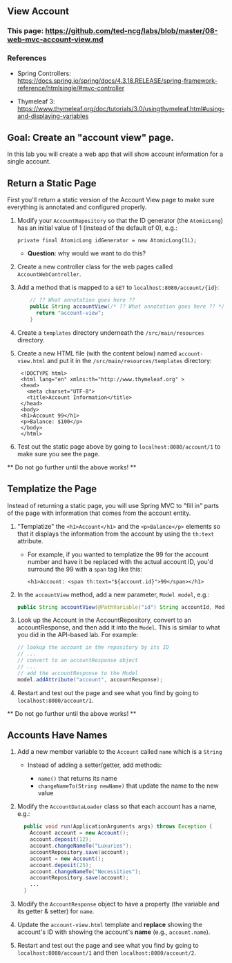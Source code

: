 ## View Account

### This page: https://github.com/ted-ncg/labs/blob/master/08-web-mvc-account-view.md

### References

* Spring Controllers: https://docs.spring.io/spring/docs/4.3.18.RELEASE/spring-framework-reference/htmlsingle/#mvc-controller

* Thymeleaf 3: https://www.thymeleaf.org/doc/tutorials/3.0/usingthymeleaf.html#using-and-displaying-variables

## Goal: Create an "account view" page.

In this lab you will create a web app that will show account information for a single account.

## Return a Static Page

First you'll return a static version of the Account View page to make sure everything is annotated and configured properly.

1. Modify your `AccountRepository` so that the ID generator (the `AtomicLong`) has an initial value of 1 (instead of the default of 0), e.g.:

    `private final AtomicLong idGenerator = new AtomicLong(1L);`

   * **Question**: why would we want to do this?

1. Create a new controller class for the web pages called `AccountWebController`.

1. Add a method that is mapped to a `GET` to `localhost:8080/account/{id}`:

    ```java
        // ?? What annotation goes here ??
        public String accountView(/* ?? What annotation goes here ?? */ String accountId) {
          return "account-view";
        }
    ```

1. Create a `templates` directory underneath the `/src/main/resources` directory.

1. Create a new HTML file (with the content below) named `account-view.html` and put it in the `/src/main/resources/templates` directory:

   ```
    <!DOCTYPE html>
    <html lang="en" xmlns:th="http://www.thymeleaf.org" >
    <head>
      <meta charset="UTF-8">
      <title>Account Information</title>
    </head>
    <body>
    <h1>Account 99</h1>
    <p>Balance: $100</p>
    </body>
    </html>
   ```

1. Test out the static page above by going to `localhost:8080/account/1` to make sure you see the page.

** Do not go further until the above works! **

## Templatize the Page

Instead of returning a static page, you will use Spring MVC to "fill in" parts of the page with information that comes from the account entity.

1. "Templatize" the `<h1>Account</h1>` and the `<p>Balance</p>` elements so that it displays the information from the account by using the `th:text` attribute.

    * For example, if you wanted to templatize the 99 for the account number and have it be replaced with the actual account ID, you'd surround the 99 with a `span` tag like this:
    
        `<h1>Account: <span th:text="${account.id}">99</span></h1>`

1. In the `accountView` method, add a new parameter, `Model model`, e.g.:

   ```java
   public String accountView(@PathVariable("id") String accountId, Model model)
   ```

1. Look up the Account in the AccountRepository, convert to an accountResponse, and then add it into the `Model`. This is similar to what you did in the API-based lab. For example:

    ```java
    // lookup the account in the repository by its ID
    // ...
    // convert to an accountResponse object
    // ...
    // add the accountResponse to the Model
    model.addAttribute("account", accountResponse);
    ```    

1. Restart and test out the page and see what you find by going to `localhost:8080/account/1`.

** Do not go further until the above works! **

## Accounts Have Names

1. Add a new member variable to the `Account` called `name` which is a `String`

   * Instead of adding a setter/getter, add methods:
   
     * `name()` that returns its name
     * `changeNameTo(String newName)` that update the name to the new value

1. Modify the `AccountDataLoader` class so that each account has a name, e.g.:

    ```java
      public void run(ApplicationArguments args) throws Exception {
        Account account = new Account();
        account.deposit(12);
        account.changeNameTo("Luxuries");
        accountRepository.save(account);
        account = new Account();
        account.deposit(25);
        account.changeNameTo("Necessities");
        accountRepository.save(account);
        ...
      }
    ```

1. Modify the `AccountResponse` object to have a property (the variable and its getter & setter) for `name`.

1. Update the `account-view.html` template and **replace** showing the account's ID with showing the account's **name** (e.g., `account.name`).

1. Restart and test out the page and see what you find by going to `localhost:8080/account/1` and then `localhost:8080/account/2`.
